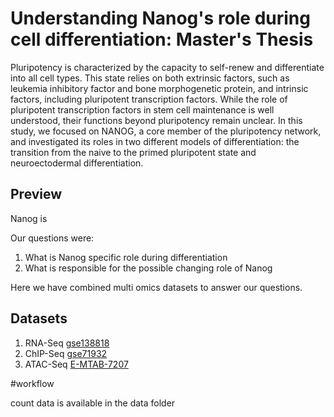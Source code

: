 # Understanding Nanog's role during cell differentiation: Master's Thesis
Pluripotency is characterized by the capacity to self-renew and differentiate into
all cell types. This state relies on both extrinsic factors, such as leukemia inhibitory
factor and bone morphogenetic protein, and intrinsic factors, including pluripotent
transcription factors.
While the role of pluripotent transcription factors in stem cell maintenance is well
understood, their functions beyond pluripotency remain unclear. In this study, we
focused on NANOG, a core member of the pluripotency network, and investigated its
roles in two different models of differentiation: the transition from the naive to the primed
pluripotent state and neuroectodermal differentiation.


## Preview

Nanog is 

Our questions were:

1. What is Nanog specific role during differentiation
2. What is responsible for the possible changing role of Nanog

Here we have combined multi omics datasets to answer our questions.

## Datasets

1. RNA-Seq [gse138818](https://journals.biologists.com/bio/article/8/11/bio046367/222814/Nanog-regulates-Pou3f1-expression-at-the-exit-from)
2. ChIP-Seq [gse71932](https://www.nature.com/articles/nature16480)
3. ATAC-Seq [E-MTAB-7207](https://www.cell.com/cell-reports/fulltext/S2211-1247(19)30637-0)


#workflow

count data is available in the data folder



